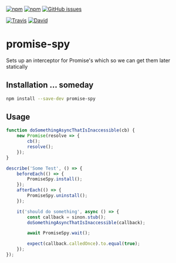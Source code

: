 [![npm](https://img.shields.io/npm/v/promise-spy.svg?style=for-the-badge)](https://www.npmjs.com/package/promise-spy)
[![npm](https://img.shields.io/npm/dm/promise-spy.svg?style=for-the-badge)](https://npmjs.org/package/promise-spy)
[![GitHub issues](https://img.shields.io/github/issues-raw/MashupMill/promise-spy.svg?style=for-the-badge)](https://github.com/MashupMill/promise-spy/issues)

[![Travis](https://img.shields.io/travis/MashupMill/promise-spy.svg?style=for-the-badge)](https://travis-ci.org/MashupMill/promise-spy)
[![David](https://img.shields.io/david/MashupMill/promise-spy.svg?style=for-the-badge)](https://david-dm.org/MashupMill/promise-spy)

# promise-spy
Sets up an interceptor for Promise's which so we can get them later statically

## Installation ... someday

```bash
npm install --save-dev promise-spy
```

## Usage

```jsx harmony
function doSomethingAsyncThatIsInaccessible(cb) {
    new Promise(resolve => {
        cb();
        resolve();
    });
}

describe('Some Test', () => {
    beforeEach(() => {
        PromiseSpy.install();
    });
    afterEach(() => {
        PromiseSpy.uninstall();
    });

    it('should do something', async () => {
        const callback = sinon.stub();
        doSomethingAsyncThatIsInaccessible(callback);

        await PromiseSpy.wait();

        expect(callback.calledOnce).to.equal(true);
    });
});
```
